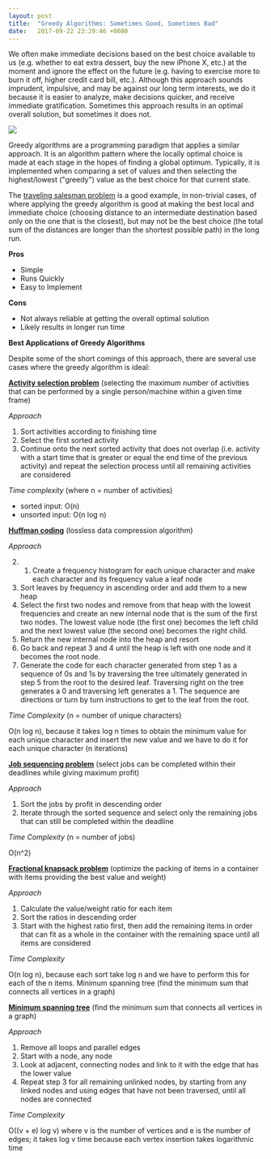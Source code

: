 ```yaml
---
layout: post
title:  "Greedy Algorithms: Sometimes Good, Sometimes Bad"
date:   2017-09-22 23:29:46 +0000
---
```


We often make immediate decisions based on the best choice available to us (e.g. whether to eat extra dessert, buy the new iPhone X, etc.) at the moment and ignore the effect on the future (e.g. having to exercise more to burn it off, higher credit card bill, etc.).  Although this approach sounds imprudent, impulsive, and may be against our long term interests, we do it because it is easier to analyze, make decisions quicker, and receive immediate gratification.  Sometimes this approach results in an optimal overall solution, but sometimes it does not.

![](https://i.imgur.com/euYs66B.jpg)

Greedy algorithms are a programming paradigm that applies a similar approach.  It is an algorithm pattern where the locally optimal choice is made at each stage in the hopes of finding a global optimum.  Typically, it is implemented when comparing a set of values and then selecting the highest/lowest ("greedy") value as the best choice for that current state.

The [traveling salesman problem](https://en.wikipedia.org/wiki/Travelling_salesman_problem) is a good example, in non-trivial cases, of where applying the greedy algorithm is good at making the best local and immediate choice (choosing distance to an intermediate destination based only on the one that is the closest), but may not be the best choice (the total sum of the distances are longer than the shortest possible path) in the long run.

**Pros**
* Simple
* Runs Quickly
* Easy to Implement

**Cons**
* Not always reliable at getting the overall optimal solution
* Likely results in longer run time

**Best Applications of Greedy Algorithms**

Despite some of the short comings of this approach, there are several use cases where the greedy algorithm is ideal:

**[Activity selection problem](https://https//youtu.be/poWB2UCuozA)** (selecting the maximum number of activities that can be performed by a single person/machine within a given time frame)

*Approach*

1. Sort activities according to finishing time
2. Select the first sorted activity
3. Continue onto the next sorted activity that does not overlap (i.e. activity with a start time that is greater or equal the end time of the previous activity) and repeat the selection process until all remaining activities are considered

*Time complexity* (where n = number of activities)

* sorted input: O(n)
* unsorted input: O(n log n)

**[Huffman coding](https://www.youtube.com/watch?v=0kNXhFIEd_w)** (lossless data compression algorithm)

*Approach*

2. 1. Create a frequency histogram for each unique character and make each character and its frequency value a leaf node
2. Sort leaves by frequency in ascending order and add them to a new heap
3. Select the first two nodes and remove from that heap with the lowest frequencies and create an new internal node that is the sum of the first two nodes.  The lowest value node (the first one) becomes the left child and the next lowest value (the second one) becomes the right child.
4. Return the new internal node into the heap and resort
5. Go back and repeat 3 and 4 until the heap is left with one node and it becomes the root node.
6. Generate the code for each character generated from step 1 as a sequence of 0s and 1s by traversing the tree ultimately generated in step 5 from the root to the desired leaf.  Traversing right on the tree generates a 0 and traversing left generates a 1.  The sequence are directions or turn by turn instructions to get to the leaf from the root.

*Time Complexity* (n = number of unique characters)

O(n log n), because it takes log n times to obtain the minimum value for each unique character and insert the new value and we have to do it for each unique character (n iterations)

**[Job sequencing problem](https://www.youtube.com/watch?v=R6Skj4bT1HE)** (select jobs can be completed within their deadlines while giving maximum profit)

*Approach*

1. Sort the jobs by profit in descending order
2. Iterate through the sorted sequence and select only the remaining jobs that can still be completed within the deadline

*Time Complexity* (n = number of jobs)

O(n^2)

**[Fractional knapsack problem](https://youtu.be/m1p-eWxrt6g)** (optimize the packing of items in a container with items providing the best value and weight)

*Approach*

1. Calculate the value/weight ratio for each item
2. Sort the ratios in descending order
3. Start with the highest ratio first, then add the remaining items in order that can fit as a whole in the container with the remaining space until all items are considered

*Time Complexity*

O(n log n), because each sort take log n and we have to perform this for each of the n items.
Minimum spanning tree (find the minimum sum that connects all vertices in a graph)

**[Minimum spanning tree](https://youtu.be/2ZfFIGCD0Mo)** (find the minimum sum that connects all vertices in a graph)

*Approach*
1. Remove all loops and parallel edges
2. Start with a node, any node
3. Look at adjacent, connecting nodes and link to it with the edge that has the lower value
4. Repeat step 3 for all remaining unlinked nodes, by starting from any linked nodes and using edges that have not been traversed, until all nodes are connected

*Time Complexity*

O((v + e) log v) where v is the number of vertices and e is the number of edges; it takes log v time because each vertex insertion takes logarithmic time

